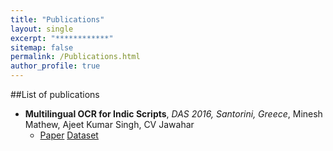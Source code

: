 ```yaml
---
title: "Publications"
layout: single
excerpt: "************"
sitemap: false
permalink: /Publications.html
author_profile: true
---
```

##List of publications
- **Multilingual OCR for Indic Scripts**, *DAS 2016, Santorini, Greece*, Minesh Mathew, Ajeet Kumar Singh, CV Jawahar
	- [Paper][1]  [Dataset][2]

[1]: https://cvit.iiit.ac.in/images/ConferencePapers/2016/MultiLingualOCRforIndicScripts.pdf
[2]: http://ocr.iiit.ac.in/Hindi100.html
